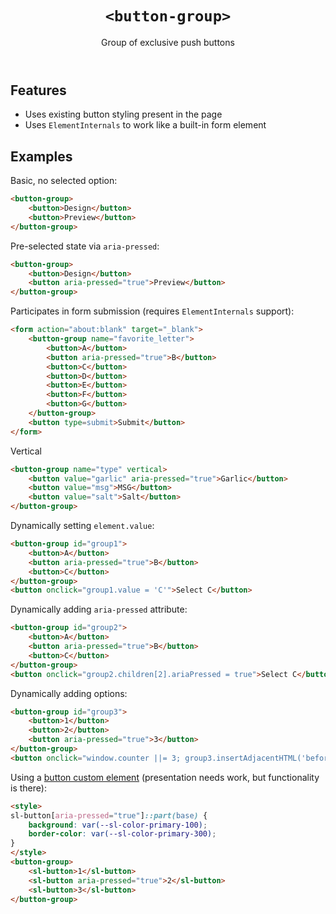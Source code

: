 <header>

# `<button-group>`

Group of exclusive push buttons

</header>

<main>

## Features

- Uses existing button styling present in the page
- Uses `ElementInternals` to work like a built-in form element


## Examples

Basic, no selected option:

```html
<button-group>
	<button>Design</button>
	<button>Preview</button>
</button-group>
```

Pre-selected state via `aria-pressed`:

```html
<button-group>
	<button>Design</button>
	<button aria-pressed="true">Preview</button>
</button-group>
```

Participates in form submission (requires `ElementInternals` support):

```html
<form action="about:blank" target="_blank">
	<button-group name="favorite_letter">
		<button>A</button>
		<button aria-pressed="true">B</button>
		<button>C</button>
		<button>D</button>
		<button>E</button>
		<button>F</button>
		<button>G</button>
	</button-group>
	<button type=submit>Submit</button>
</form>
```

Vertical

```html
<button-group name="type" vertical>
	<button value="garlic" aria-pressed="true">Garlic</button>
	<button value="msg">MSG</button>
	<button value="salt">Salt</button>
</button-group>
```

Dynamically setting `element.value`:

```html
<button-group id="group1">
	<button>A</button>
	<button aria-pressed="true">B</button>
	<button>C</button>
</button-group>
<button onclick="group1.value = 'C'">Select C</button>
```

Dynamically adding `aria-pressed` attribute:

```html
<button-group id="group2">
	<button>A</button>
	<button aria-pressed="true">B</button>
	<button>C</button>
</button-group>
<button onclick="group2.children[2].ariaPressed = true">Select C</button>
```

Dynamically adding options:

```html
<button-group id="group3">
	<button>1</button>
	<button>2</button>
	<button aria-pressed="true">3</button>
</button-group>
<button onclick="window.counter ||= 3; group3.insertAdjacentHTML('beforeend', `<button aria-pressed=true>${++counter}</button>`)">Add option</button>
```

Using a [button custom element](https://shoelace.style/components/button?id=css-parts)
(presentation needs work, but functionality is there):

```html
<style>
sl-button[aria-pressed="true"]::part(base) {
	background: var(--sl-color-primary-100);
	border-color: var(--sl-color-primary-300);
}
</style>
<button-group>
	<sl-button>1</sl-button>
	<sl-button aria-pressed="true">2</sl-button>
	<sl-button>3</sl-button>
</button-group>
```

</main>